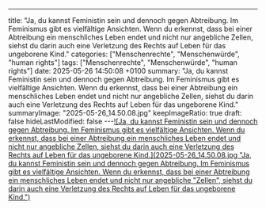---
title: "Ja, du kannst Feministin sein und dennoch gegen Abtreibung. Im Feminismus gibt es vielfältige Ansichten. Wenn du erkennst, dass bei einer Abtreibung ein menschliches Leben endet und nicht nur angebliche Zellen, siehst du darin auch eine Verletzung des Rechts auf Leben für das ungeborene Kind."
categories: ["Menschenrechte", "Menschenwürde", "human rights"]
tags: ["Menschenrechte", "Menschenwürde", "human rights"]
date: 2025-05-26 14:50:08 +0100
summary: "Ja, du kannst Feministin sein und dennoch gegen Abtreibung. Im Feminismus gibt es vielfältige Ansichten. Wenn du erkennst, dass bei einer Abtreibung ein menschliches Leben endet und nicht nur angebliche Zellen, siehst du darin auch eine Verletzung des Rechts auf Leben für das ungeborene Kind."
summaryImage: "2025-05-26_14.50.08.jpg"
keepImageRatio: true
draft: false
hideLastModified: false
---[![Ja, du kannst Feministin sein und dennoch gegen Abtreibung. Im Feminismus gibt es vielfältige Ansichten. Wenn du erkennst, dass bei einer Abtreibung ein menschliches Leben endet und nicht nur angebliche Zellen, siehst du darin auch eine Verletzung des Rechts auf Leben für das ungeborene Kind.](2025-05-26_14.50.08.jpg "Ja, du kannst Feministin sein und dennoch gegen Abtreibung. Im Feminismus gibt es vielfältige Ansichten. Wenn du erkennst, dass bei einer Abtreibung ein menschliches Leben endet und nicht nur angebliche "Zellen", siehst du darin auch eine Verletzung des Rechts auf Leben für das ungeborene Kind.")](https://www.sundaysforlife.org/de)

